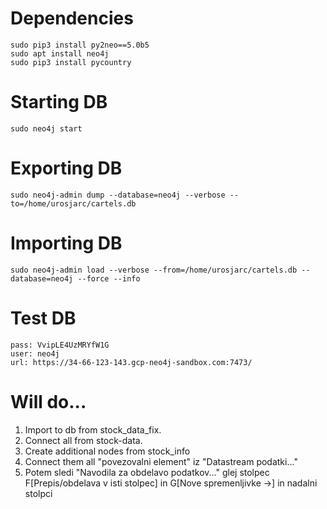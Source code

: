 # Dependencies

```
sudo pip3 install py2neo==5.0b5
sudo apt install neo4j
sudo pip3 install pycountry
```

# Starting DB

```
sudo neo4j start
```

# Exporting DB
```
sudo neo4j-admin dump --database=neo4j --verbose --to=/home/urosjarc/cartels.db
```

# Importing DB
```
sudo neo4j-admin load --verbose --from=/home/urosjarc/cartels.db --database=neo4j --force --info
```

# Test DB
```
pass: VvipLE4UzMRYfW1G
user: neo4j
url: https://34-66-123-143.gcp-neo4j-sandbox.com:7473/
```

# Will do...

1. Import to db from stock_data_fix.
2. Connect all from stock-data.
3. Create additional nodes from stock_info
4. Connect them all "povezovalni element" iz "Datastream podatki..."
5. Potem sledi "Navodila za obdelavo podatkov..." glej stolpec
F[Prepis/obdelava v isti stolpec] in G[Nove spremenljivke ->] in nadalni stolpci 

